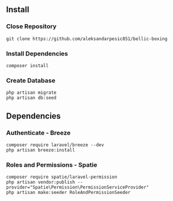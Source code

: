 ## Install

### Close Repository

```
git clone https://github.com/aleksandarpesic851/bellic-boxing
```

### Install Dependencies

```
composer install
```

### Create Database

```
php artisan migrate
php artisan db:seed
```

## Dependencies

### Authenticate - Breeze

```
composer require laravel/breeze --dev
php artisan breeze:install
```

### Roles and Permissions - Spatie

```
composer require spatie/laravel-permission
php artisan vendor:publish --provider="Spatie\Permission\PermissionServiceProvider"
php artisan make:seeder RoleAndPermissionSeeder
```